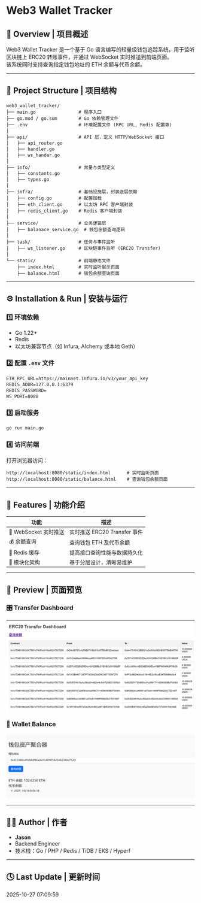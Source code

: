 # Web3 Wallet Tracker

## 🧭 Overview | 项目概述
Web3 Wallet Tracker 是一个基于 Go 语言编写的轻量级钱包追踪系统，用于监听区块链上 ERC20 转账事件，并通过 WebSocket 实时推送到前端页面。  
该系统同时支持查询指定钱包地址的 ETH 余额与代币余额。

---

## 📂 Project Structure | 项目结构
```
web3_wallet_tracker/
├── main.go                # 程序入口
├── go.mod / go.sum        # Go 依赖管理文件
├── .env                   # 环境配置文件 (RPC URL, Redis 配置等)
│
├── api/                   # API 层，定义 HTTP/WebSocket 接口
│   ├── api_router.go
│   ├── handler.go
│   ├── ws_hander.go
│
├── info/                  # 常量与类型定义
│   ├── constants.go
│   ├── types.go
│
├── infra/                 # 基础设施层，封装底层依赖
│   ├── config.go          # 配置加载
│   ├── eth_client.go      # 以太坊 RPC 客户端封装
│   ├── redis_client.go    # Redis 客户端封装
│
├── service/               # 业务逻辑层
│   ├── balanace_service.go  # 钱包余额查询逻辑
│
├── task/                  # 任务与事件监听
│   ├── ws_listener.go     # 区块链事件监听 (ERC20 Transfer)
│
└── static/                # 前端静态文件
    ├── index.html         # 实时监听展示页面
    ├── balance.html       # 钱包余额查询页面
```

---

## ⚙️ Installation & Run | 安装与运行

### 1️⃣ 环境依赖
- Go 1.22+
- Redis
- 以太坊兼容节点（如 Infura, Alchemy 或本地 Geth）

### 2️⃣ 配置 `.env` 文件
```env
ETH_RPC_URL=https://mainnet.infura.io/v3/your_api_key
REDIS_ADDR=127.0.0.1:6379
REDIS_PASSWORD=
WS_PORT=8080
```

### 3️⃣ 启动服务
```bash
go run main.go
```

### 4️⃣ 访问前端
打开浏览器访问：  
```
http://localhost:8080/static/index.html      # 实时监听页面
http://localhost:8080/static/balance.html    # 查询钱包余额页面
```

---

## 🧠 Features | 功能介绍
| 功能 | 描述 |
|------|------|
| 💬 WebSocket 实时推送 | 实时推送 ERC20 Transfer 事件 |
| 💰 余额查询 | 查询钱包 ETH 及代币余额 |
| 💾 Redis 缓存 | 提高接口查询性能与数据持久化 |
| 🧩 模块化架构 | 基于分层设计，清晰易维护 |

---

## 📸 Preview | 页面预览

### 🎛 Transfer Dashboard
![Transfer Dashboard](image.png)

### 💼 Wallet Balance
![Balance Page](image-1.png)

---

## 🧑‍💻 Author | 作者
- **Jason**
- Backend Engineer
- 技术栈：Go / PHP / Redis / TiDB / EKS / Hyperf

---

## 🕓 Last Update | 更新时间
2025-10-27 07:09:59

